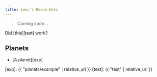 ```yaml
---
title: Loki's Reach Wiki
---
```


> Coming soon...

Did [this][test] work?

## Planets
- [A planet][exp]

[exp]: {{ "planets/example" | relative_url }}
[test]: {{ "test" | relative_url }}
